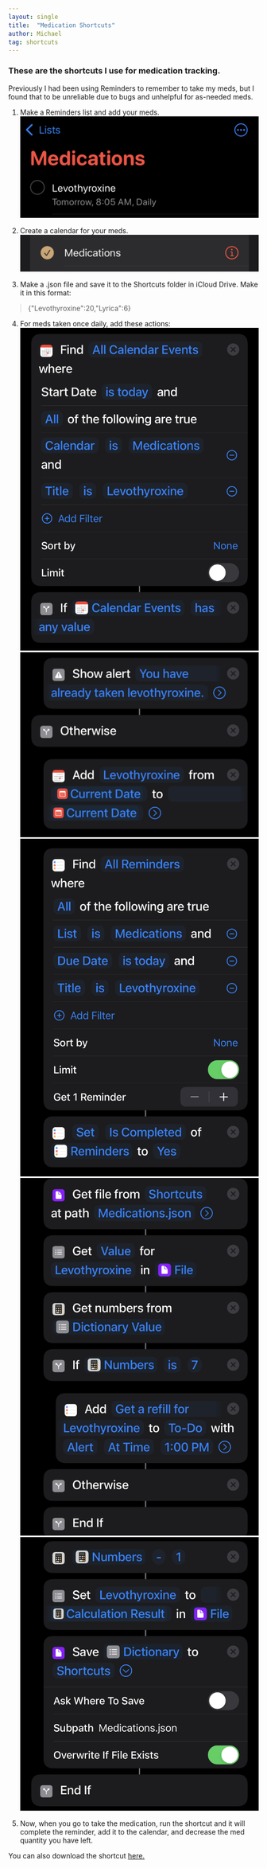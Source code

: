```yaml
---
layout: single
title:  "Medication Shortcuts"
author: Michael
tag: shortcuts
---
```


### These are the shortcuts I use for medication tracking.

Previously I had been using Reminders to remember to take my meds, but I found that to be unreliable due to bugs and unhelpful for as-needed meds.

1. Make a Reminders list and add your meds. 
![Reminders list](/assets/shortcuts/Medications/reminderslist.jpeg)

2. Create a calendar for your meds.
![Meds calendar](/assets/shortcuts/Medications/medicationscalendar.jpeg)

3. Make a .json file and save it to the Shortcuts folder in iCloud Drive. Make it in this format:
> {"Levothyroxine":20,"Lyrica":6}

4. For meds taken once daily, add these actions:
![Find cal event](/assets/shortcuts/Medications/findcalevents.jpeg)
![Otherwise add to cal](/assets/shortcuts/Medications/otherwiseaddtocal.jpeg)
![Find all reminders](/assets/shortcuts/Medications/findallreminders.jpeg)
![Get count](/assets/shortcuts/Medications/getcount.jpeg)
![Save](/assets/shortcuts/Medications/save.jpeg)

5. Now, when you go to take the medication, run the shortcut and it will complete the reminder, add it to the calendar, and decrease the med quantity you have left.

You can also download the shortcut [here.](https://www.icloud.com/shortcuts/7c010f7437954b1dbddc8605b4fb242a)

